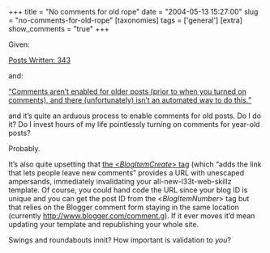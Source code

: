 +++
title = "No comments for old rope"
date = "2004-05-13 15:27:00"
slug = "no-comments-for-old-rope"
[taxonomies]
tags = ['general']
[extra]
show_comments = "true"
+++

Given:

[Posts Written: 343](http://blogger.com/profile/655110)

and:

[<q cite="http://help.blogger.com/bin/answer.py?answer=126&topic=23">Comments aren’t enabled for older posts (prior to when you turned on comments), and there (unfortunately) isn’t an automated way to do this.</q>](http://help.blogger.com/bin/answer.py?answer=126&topic=23)

and it’s quite an arduous process to enable comments for old posts. Do I do it? Do I invest hours of my life pointlessly turning on comments for year-old posts?

Probably.

<ins datetimte=""></ins>

It’s also quite upsetting that [the &lt;$BlogItemCreate$&gt; tag](http://help.blogger.com/bin/answer.py?answer=773) (which <q>adds the link that lets people leave new comments</q> provides a URL with unescaped ampersands, immediately invalidating your all-new-l33t-web-skillz template. Of course, you could hand code the URL since your blog ID is unique and you can get the post ID from the &lt;$BlogItemNumber$&gt; tag but that relies on the Blogger comment form staying in the same location (currently http://www.blogger.com/comment.g). If it ever moves it’d mean updating your template and republishing your whole site.

Swings and roundabouts innit? How important is validation to *you*?
